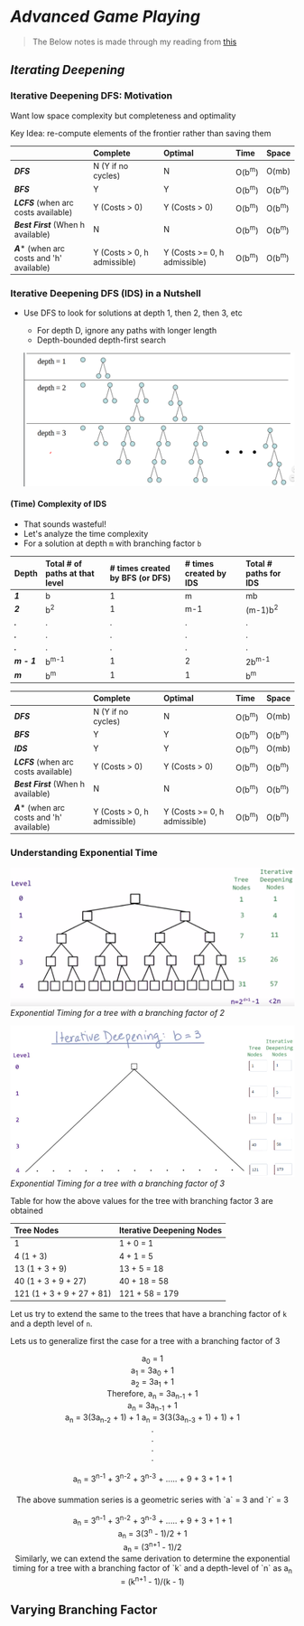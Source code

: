 # ***Advanced Game Playing***
> The Below notes is made through my reading from [this](https://www.cs.ubc.ca/~hutter/teaching/cpsc322/2-Search6-final.pdf)

## ***Iterating Deepening***

### Iterative Deepening DFS: Motivation

Want low space complexity but completeness and optimality

Key Idea: re-compute elements of the frontier rather than saving them

|      | Complete     | Optimal     | Time     | Space     |
| :------------- | :------------- | :------------- | :------------- | :------------- |
| ***DFS***       | N (Y if no cycles)       | N       | O(b<sup>m</sup>)       | O(mb)       |
| ***BFS***       | Y       | Y       | O(b<sup>m</sup>)       | O(b<sup>m</sup>)       |
| ***LCFS*** (when arc costs available)       | Y (Costs > 0)       | Y (Costs > 0)       | O(b<sup>m</sup>)       | O(b<sup>m</sup>)       |
| ***Best First*** (When h available)     | N       | N       | O(b<sup>m</sup>)       | O(b<sup>m</sup>)       |
| ***A<sup>*</sup>*** (when arc costs and 'h' available)       | Y (Costs > 0, h admissible)       | Y (Costs >= 0, h admissible)       | O(b<sup>m</sup>)       | O(b<sup>m</sup>)       |

### Iterative Deepening DFS (IDS) in a Nutshell
- Use DFS to look for solutions at depth 1, then 2, then 3, etc
  - For depth D, ignore any paths with longer length
  - Depth-bounded depth-first search


  ![Iterative Deepening Visualisation](./iterative_deepening.png)

#### (Time) Complexity of IDS
- That sounds wasteful!
- Let's analyze the time complexity
- For a solution at depth `m` with branching factor `b`

|  Depth    | Total # of paths at that level     | # times created by BFS (or DFS)    | # times created by IDS     | Total # paths for IDS     |
| :-------------  | :-------------  | :------------- | :------------- | :------------- |
| ***1***         | b       | 1       | m       | mb       |
| ***2***       | b<sup>2</sup>       | 1      | m-1       | (m-1)b<sup>2</sup>       |
| ***.***       | .       | .       | .       | .       |
| ***.***       | .       | .       | .       | .       |
| ***.***       | .       | .       | .       | .       |
| ***m - 1***   | b<sup>m-1</sup>   | 1       | 2       | 2b<sup>m-1</sup> |
| ***m*** | b<sup>m</sup> | 1       | 1       | b<sup>m</sup> |


|      | Complete     | Optimal     | Time     | Space     |
| :------------- | :------------- | :------------- | :------------- | :------------- |
| ***DFS***       | N (Y if no cycles)       | N       | O(b<sup>m</sup>)       | O(mb)       |
| ***BFS***       | Y       | Y       | O(b<sup>m</sup>)       | O(b<sup>m</sup>)       |
| ***IDS***       | Y       | Y       | O(b<sup>m</sup>)       | O(mb)       |
| ***LCFS*** (when arc costs available)       | Y (Costs > 0)       | Y (Costs > 0)       | O(b<sup>m</sup>)       | O(b<sup>m</sup>)       |
| ***Best First*** (When h available)       | N       | N       | O(b<sup>m</sup>)       | O(b<sup>m</sup>)       |
| ***A<sup>*</sup>*** (when arc costs and 'h' available)       | Y (Costs > 0, h admissible)       | Y (Costs >= 0, h admissible)       | O(b<sup>m</sup>)       | O(b<sup>m</sup>)       |

### Understanding Exponential Time

![Understanding the Exponential Timing for a tree with branching factor of 2](./understanding_exponential_timing.png)
*Exponential Timing for a tree with a branching factor of 2*

![Understanding the Exponential Timing for a tree with branching factor of 3](./exponential_timing_bf_3.png)
*Exponential Timing for a tree with a branching factor of 3*

Table for how the above values for the tree with branching factor 3 are obtained

  | Tree Nodes | Iterative Deepening Nodes     |
  | :------------- | :------------- |
  | 1       | 1 + 0 = 1             |
  | 4 (1 + 3)       | 4 + 1 = 5     |
  | 13 (1 + 3 + 9)  | 13 + 5 = 18   |
  | 40 (1 + 3 + 9 + 27)  | 40 + 18 = 58 |
  | 121 (1 + 3 + 9 + 27 + 81)  | 121 + 58 = 179 |

Let us try to extend the same to the trees that have a branching factor of `k` and a depth level of `n`.

Lets us to generalize first the case for a tree with a branching factor of 3
<center>
a<sub>0</sub> = 1
<br>
a<sub>1</sub> = 3a<sub>0</sub> + 1
<br>
a<sub>2</sub> = 3a<sub>1</sub> + 1
<br>
Therefore, a<sub>n</sub> = 3a<sub>n-1</sub> + 1
<br>
a<sub>n</sub> = 3a<sub>n-1</sub> + 1
<br>
a<sub>n</sub> = 3(3a<sub>n-2</sub> + 1) + 1
a<sub>n</sub> = 3(3(3a<sub>n-3</sub> + 1) + 1) + 1
<br>
.
<br>
.
<br>
.
<br>
.
<br>
<br>
a<sub>n</sub> = 3<sup>n-1</sup> + 3<sup>n-2</sup> + 3<sup>n-3</sup> + ..... + 9 + 3  + 1 + 1
<br>
<br>
The above summation series is a geometric series with `a` = 3 and `r` = 3
<br>
<br>
a<sub>n</sub> = 3<sup>n-1</sup> + 3<sup>n-2</sup> + 3<sup>n-3</sup> + ..... + 9 + 3  + 1 + 1
<br>
a<sub>n</sub> = 3(3<sup>n</sup> - 1)/2 + 1
<br>
a<sub>n</sub> = (3<sup>n+1</sup> - 1)/2

<br>
Similarly, we can extend the same derivation to determine the exponential timing for a tree with a branching factor of `k` and a depth-level of `n` as a<sub>n</sub> = (k<sup>n+1</sup> - 1)/(k - 1)
<br>
</center>

## Varying Branching Factor
